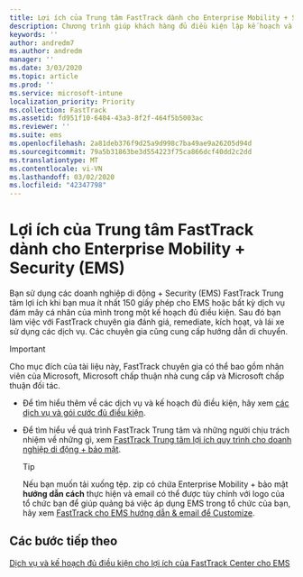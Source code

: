 ```yaml
---
title: Lợi ích của Trung tâm FastTrack dành cho Enterprise Mobility + Security (EMS)
description: Chương trình giúp khách hàng đủ điều kiện lập kế hoạch và triển khai InTune và Azure Active Directory Premium
keywords: ''
author: andredm7
ms.author: andredm
manager: ''
ms.date: 3/03/2020
ms.topic: article
ms.prod: ''
ms.service: microsoft-intune
localization_priority: Priority
ms.collection: FastTrack
ms.assetid: fd951f10-6404-43a3-8f2f-464f5b5003ac
ms.reviewer: ''
ms.suite: ems
ms.openlocfilehash: 2a81deb376f9d25a9d998c7ba49ae9a26205d94d
ms.sourcegitcommit: 79a5b31863be3d554223f75ca866dcf40dd2c2dd
ms.translationtype: MT
ms.contentlocale: vi-VN
ms.lasthandoff: 03/02/2020
ms.locfileid: "42347798"
---
```

# <a name="fasttrack-center-benefit-for-enterprise-mobility--security-ems"></a>Lợi ích của Trung tâm FastTrack dành cho Enterprise Mobility + Security (EMS)

Bạn sử dụng các doanh nghiệp di động + Security (EMS) FastTrack Trung tâm lợi ích khi bạn mua ít nhất 150 giấy phép cho EMS hoặc bất kỳ dịch vụ đám mây cá nhân của mình trong một kế hoạch đủ điều kiện. Sau đó bạn làm việc với FastTrack chuyên gia đánh giá, remediate, kích hoạt, và lái xe sử dụng các dịch vụ. Các chuyên gia cũng cung cấp hướng dẫn di chuyển. 

> [!IMPORTANT]
> Cho mục đích của tài liệu này, FastTrack chuyên gia có thể bao gồm nhân viên của Microsoft, Microsoft chấp thuận nhà cung cấp và Microsoft chấp thuận đối tác.

- Để tìm hiểu thêm về các dịch vụ và kế hoạch đủ điều kiện, hãy xem [các dịch vụ và gói cước đủ điều kiện](M365-eligible-services-and-plans.md).

- Để tìm hiểu về quá trình FastTrack Trung tâm và những người chịu trách nhiệm về những gì, xem [FastTrack Trung tâm lợi ích quy trình cho doanh nghiệp di động + bảo mật](EMS-fasttrack-process.md).

    > [!TIP]
    > Nếu bạn muốn tải xuống tệp. zip có chứa Enterprise Mobility + bảo mật **hướng dẫn cách** thực hiện và email có thể được tùy chỉnh với logo của tổ chức bạn để giúp quảng bá việc áp dụng EMS trong tổ chức của bạn, hãy xem [FastTrack cho EMS hướng dẫn & email để Customize](https://gallery.technet.microsoft.com/FastTrack-for-EMS-How-To-f170da4c).

## <a name="next-steps"></a>Các bước tiếp theo

[Dịch vụ và kế hoạch đủ điều kiện cho lợi ích của FastTrack Center cho EMS](M365-eligible-services-and-plans.md)


